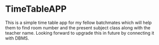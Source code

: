 # TimeTableAPP
This is a simple time table app for my fellow batchmates which will help them to find room number and the present subject class along with the teacher name.
Looking forward to upgrade this in future by connecting it with DBMS.
